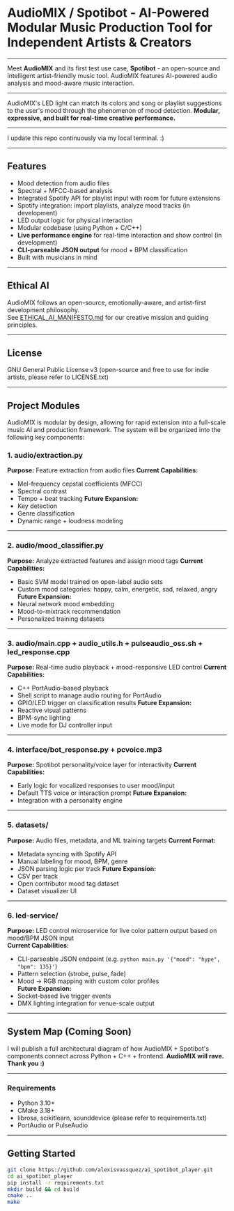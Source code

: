 # AudioMIX / Spotibot - AI-Powered Modular Music Production Tool for Independent Artists & Creators 

---

Meet **AudioMIX** and its first test use case, **Spotibot** - an open-source and intelligent artist-friendly music tool. AudioMIX features AI-powered audio analysis and mood-aware music interaction.

---

AudioMIX's LED light can match its colors and song or playlist suggestions to the user's mood through the phenomenon of mood detection. 
**Modular, expressive, and built for real-time creative performance.**

---

I update this repo continuously via my local terminal. :)

---

## Features
- Mood detection from audio files
- Spectral + MFCC-based analysis
- Integrated Spotify API for playlist input with room for future extensions
- Spotify integration: import playlists, analyze mood tracks (in development)
- LED output logic for physical interaction
- Modular codebase (using Python + C/C++)
- **Live performance engine** for real-time interaction and show control (in development)
- **CLI-parseable JSON output** for mood + BPM classification
- Built with musicians in mind

---

## Ethical AI
AudioMIX follows an open-source, emotionally-aware, and artist-first development philosophy.  
See [ETHICAL_AI_MANIFESTO.md](./ETHICAL_AI_MANIFESTO.md) for our creative mission and guiding principles.

---

## License
GNU General Public License v3 (open-source and free to use for indie artists, please refer to LICENSE.txt)

---

## Project Modules
AudioMIX is modular by design, allowing for rapid extension into a full-scale music AI and production framework. The system will be organized into the following key components:

### 1. audio/extraction.py
**Purpose:** Feature extraction from audio files
**Current Capabilities:**
- Mel-frequency cepstal coefficients (MFCC)
- Spectral contrast
- Tempo + beat tracking
**Future Expansion:**
- Key detection
- Genre classification
- Dynamic range + loudness modeling

---

### 2. audio/mood_classifier.py
**Purpose:** Analyze extracted features and assign mood tags
**Current Capabilities:**
- Basic SVM model trained on open-label audio sets
- Custom mood categories: happy, calm, energetic, sad, relaxed, angry
**Future Expansion:**
- Neural network mood embedding
- Mood-to-mixtrack recommendation
- Personalized training datasets

---

### 3. audio/main.cpp + audio_utils.h + pulseaudio_oss.sh + led_response.cpp
**Purpose:** Real-time audio playback + mood-responsive LED control
**Current Capabilities:**
- C++ PortAudio-based playback 
- Shell script to manage audio routing for PortAudio
- GPIO/LED trigger on classification results
**Future Expansion:**
- Reactive visual patterns
- BPM-sync lighting
- Live mode for DJ controller input

---

### 4. interface/bot_response.py + pcvoice.mp3
**Purpose:** Spotibot personality/voice layer for interactivity
**Current Capabilities:**
- Early logic for vocalized responses to user mood/input
- Default TTS voice or interaction prompt
**Future Expansion:**
- Integration with a personality engine

---

### 5. datasets/
**Purpose:** Audio files, metadata, and ML training targets
**Current Format:**
- Metadata syncing with Spotify API
- Manual labeling for mood, BPM, genre
- JSON parsing logic per track
**Future Expansion:**
- CSV per track
- Open contributor mood tag dataset
- Dataset visualizer UI

---

### 6. led-service/
**Purpose:** LED control microservice for live color pattern output based on mood/BPM JSON input  
**Current Capabilities:**
- CLI-parseable JSON endpoint (e.g. `python main.py '{"mood": "hype", "bpm": 135}'`)
- Pattern selection (strobe, pulse, fade)
- Mood → RGB mapping with custom color profiles  
**Future Expansion:**
- Socket-based live trigger events
- DMX lighting integration for venue-scale output

---

## System Map (Coming Soon)
I will publish a full architectural diagram of how AudioMIX + Spotibot's components connect across Python + C++ + frontend.
**AudioMIX will rave. Thank you :)**

---

### Requirements
- Python 3.10+
- CMake 3.18+
- librosa, scikitlearn, sounddevice (please refer to requirements.txt)
- PortAudio or PulseAudio

---

## Getting Started
```bash
git clone https://github.com/alexisvassquez/ai_spotibot_player.git
cd ai_spotibot_player
pip install -r requirements.txt
mkdir build && cd build
cmake ..
make
```
